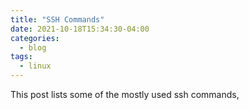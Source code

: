 ```yaml
---
title: "SSH Commands"
date: 2021-10-18T15:34:30-04:00
categories:
  - blog
tags:
  - linux
---
```

This post lists some of the mostly used ssh commands,

